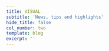 ```yaml
---
title: VISUAL
subtitle: 'News, tips and highlights'
hide_title: false
col_number: two
template: blog
excerpt: ''
---
```


